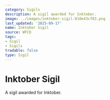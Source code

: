 ```yaml
---
category: Sigils
description: A sigil awarded for Inktober.
image: ../images/inktober-sigil-810e43cf83.png
last_updated: '2025-09-17'
name: Inktober Sigil
source: WFCD
tags:
- Sigil
- Sigils
tradable: false
type: Sigil
---
```


# Inktober Sigil

A sigil awarded for Inktober.

